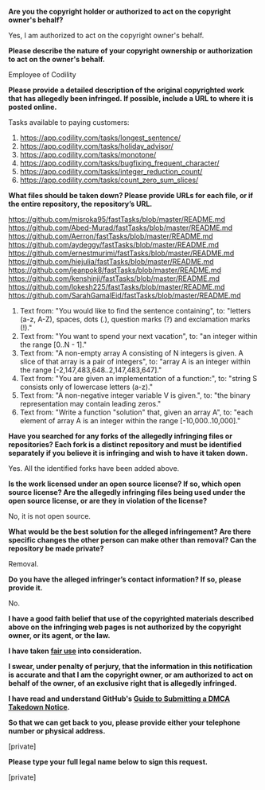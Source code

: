 **Are you the copyright holder or authorized to act on the copyright owner's behalf?**

Yes, I am authorized to act on the copyright owner's behalf.

**Please describe the nature of your copyright ownership or authorization to act on the owner's behalf.**

Employee of Codility

**Please provide a detailed description of the original copyrighted work that has allegedly been infringed. If possible, include a URL to where it is posted online.**

Tasks available to paying customers:  
1. https://app.codility.com/tasks/longest_sentence/  
2. https://app.codility.com/tasks/holiday_advisor/  
3. https://app.codility.com/tasks/monotone/  
4. https://app.codility.com/tasks/bugfixing_frequent_character/  
5. https://app.codility.com/tasks/integer_reduction_count/  
6. https://app.codility.com/tasks/count_zero_sum_slices/  

**What files should be taken down? Please provide URLs for each file, or if the entire repository, the repository’s URL.**

https://github.com/misroka95/fastTasks/blob/master/README.md  
https://github.com/Abed-Murad/fastTasks/blob/master/README.md  
https://github.com/Aerron/fastTasks/blob/master/README.md  
https://github.com/aydeggy/fastTasks/blob/master/README.md  
https://github.com/ernestmurimi/fastTasks/blob/master/README.md  
https://github.com/hiejulia/fastTasks/blob/master/README.md  
https://github.com/jeanpok8/fastTasks/blob/master/README.md  
https://github.com/kenshinji/fastTasks/blob/master/README.md  
https://github.com/lokesh225/fastTasks/blob/master/README.md  
https://github.com/SarahGamalEid/fastTasks/blob/master/README.md  
1. Text from: "You would like to find the sentence containing", to: "letters (a-z, A-Z), spaces, dots (.), question marks (?) and exclamation marks (!)."  
2. Text from: "You want to spend your next vacation", to: "an integer within the range [0..N - 1]."  
3. Text from: "A non-empty array A consisting of N integers is given. A slice of that array is a pair of integers", to: "array A is an integer within the range [-2,147,483,648..2,147,483,647]."  
4. Text from: "You are given an implementation of a function:", to: "string S consists only of lowercase letters (a-z)."  
5. Text from: "A non-negative integer variable V is given.", to: "the binary representation may contain leading zeros."  
6. Text from: "Write a function "solution" that, given an array A", to: "each element of array A is an integer within the range [-10,000..10,000]."  

**Have you searched for any forks of the allegedly infringing files or repositories? Each fork is a distinct repository and must be identified separately if you believe it is infringing and wish to have it taken down.**

Yes. All the identified forks have been added above.

**Is the work licensed under an open source license? If so, which open source license? Are the allegedly infringing files being used under the open source license, or are they in violation of the license?**

No, it is not open source.

**What would be the best solution for the alleged infringement? Are there specific changes the other person can make other than removal? Can the repository be made private?**

Removal.

**Do you have the alleged infringer’s contact information? If so, please provide it.**

No.

**I have a good faith belief that use of the copyrighted materials described above on the infringing web pages is not authorized by the copyright owner, or its agent, or the law.**

**I have taken <a href="https://www.lumendatabase.org/topics/22">fair use</a> into consideration.**

**I swear, under penalty of perjury, that the information in this notification is accurate and that I am the copyright owner, or am authorized to act on behalf of the owner, of an exclusive right that is allegedly infringed.**

**I have read and understand GitHub's <a href="https://help.github.com/articles/guide-to-submitting-a-dmca-takedown-notice/">Guide to Submitting a DMCA Takedown Notice</a>.**

**So that we can get back to you, please provide either your telephone number or physical address.**

[private]

**Please type your full legal name below to sign this request.**

[private]
